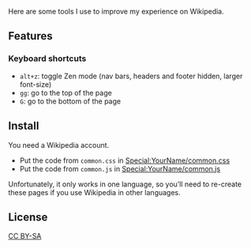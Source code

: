Here are some tools I use to improve my experience on Wikipedia.

## Features

### Keyboard shortcuts

- `alt+z`: toggle Zen mode (nav bars, headers and footer hidden, larger
  font-size)
- `gg`: go to the top of the page
- `G`: go to the bottom of the page

## Install

You need a Wikipedia account.

- Put the code from `common.css` in [Special:YourName/common.css][wkcss]
- Put the code from `common.js` in [Special:YourName/common.js][wkjs]

[wkcss]: https://en.wikipedia.org/wiki/Special:MyPage/common.css
[wkjs]:  https://en.wikipedia.org/wiki/Special:MyPage/common.js

Unfortunately, it only works in one language, so you’ll need to re-create these
pages if you use Wikipedia in other languages.

## License

[CC BY-SA](https://creativecommons.org/licenses/by-sa/3.0/)
